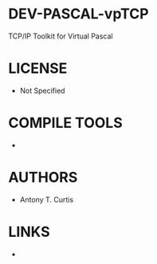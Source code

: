 DEV-PASCAL-vpTCP
================

TCP/IP Toolkit for Virtual Pascal

LICENSE
===============
* Not Specified

COMPILE TOOLS
===============
* 
 
AUTHORS
===============
* Antony T. Curtis

LINKS
===============
* 
